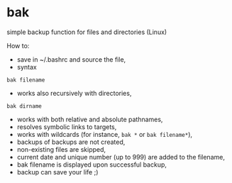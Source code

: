 # bak
simple backup function for files and directories (Linux)

How to:
- save in ~/.bashrc and source the file,
- syntax

`bak filename`

- works also recursively with directories,

`bak dirname`

- works with both relative and absolute pathnames,
- resolves symbolic links to targets,
- works with wildcards (for instance, `bak *` or `bak filename*`),
- backups of backups are not created,
- non-existing files are skipped,
- current date and unique number (up to 999) are added to the filename,
- bak filename is displayed upon successful backup,
- backup can save your life ;)
